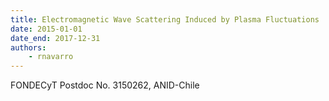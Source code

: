 ```yaml
---
title: Electromagnetic Wave Scattering Induced by Plasma Fluctuations
date: 2015-01-01
date_end: 2017-12-31
authors:
    - rnavarro
---
```

FONDECyT Postdoc No. 3150262, ANID-Chile

